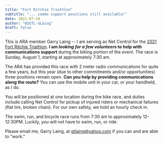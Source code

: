 ```yaml
---
title: "Fort Ritchie Triathlon"
subtitle: "... comms support positions still available!"
date: 2021-07-24
author: "W3GTL-GLaing"
draft: false
---
```


This is ARA member Garry Laing -- I am serving as Net Control for the [2021 Fort Ritchie Triathlon](https://racinemultisports.com/frt/). **I am *looking for a few volunteers* to help with communications support** during the biking portion of the event. The race is Sunday, August 1, starting at approximately 7:30 am. 
<!--more-->
The ARA has provided this race with 2 meter radio communications for quite a few years, but this year (due to other commitments and/or opportunities) three positions remain open.  **Can you help by providing communications along the route?**  You can use the mobile unit in your car, or your handheld, as I do. 

You will be positioned at one location during the bike race, and duties include calling Net Control for pickup of injured riders or mechanical failures (flat tire, broken chain).  For our own safety, we hold an hourly check in.
 
The swim, run, and bicycle race runs from 7:30 am to approximately 12-12:30PM. Luckily, *you* will not have to swim, run, or ride.
 
Please email me, Garry Laing, at gtlaing@yahoo.com if you can and are able to "work."